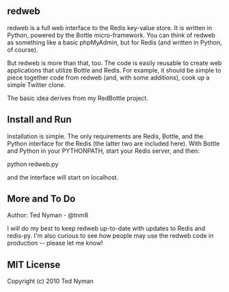 redweb
-------

redweb is a full web interface to the Redis key-value store. It is written in Python, powered by the Bottle micro-framework. You can think of redweb as something like a basic phpMyAdmin, but for Redis (and written in Python, of course).

But redweb is more than that, too. The code is easily reusable to create web applications that utilize Bottle and Redis. For example, it should be simple to piece together code from redweb (and, with some additions), cook up a simple Twitter clone.

The basic idea derives from my RedBottle project.

Install and Run
---------------

Installation is simple. The only requirements are Redis, Bottle, and the Python interface for the Redis (the latter two are included here). With Bottle and Python in your PYTHONPATH, start your Redis server, and then:

python redweb.py

and the interface will start on localhost. 

More and To Do
---------------

Author: Ted Nyman - @tnm8

I will do my best to keep redweb up-to-date with updates to Redis and redis-py. I'm also curious to see how people may use the redweb code in production -- please let me know!


MIT License
------------
Copyright (c) 2010 Ted Nyman
